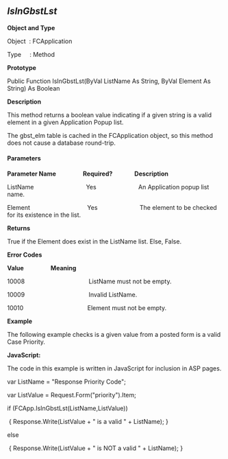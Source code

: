 _IsInGbstLst_
-------------

**Object and Type**

Object  : FCApplication

Type     : Method

**Prototype**

Public Function IsInGbstLst(ByVal ListName As String, ByVal Element As String) As Boolean

**Description**

This method returns a boolean value indicating if a given string is a valid element in a given Application Popup list.

The gbst_elm table is cached in the FCApplication object, so this method does not cause a database round-trip.

#### Parameters
**Parameter Name**                **Required?**             **Description**

ListName                               Yes                         An Application popup list name.

Element                                  Yes                         The element to be checked for its existence in the list.

**Returns**

True if the Element does exist in the ListName list. Else, False.

**Error Codes**

**Value**                **Meaning**

10008                                      ListName must not be empty.

10009                                      Invalid ListName.

10010                                      Element must not be empty.

**Example**

The following example checks is a given value from a posted form is a valid Case Priority.

**JavaScript:**

The code in this example is written in JavaScript for inclusion in ASP pages.

var ListName = "Response Priority Code";

var ListValue = Request.Form("priority").Item;

if (FCApp.IsInGbstLst(ListName,ListValue))

 { Response.Write(ListValue + " is a valid " + ListName); }

else

 { Response.Write(ListValue + " is NOT a valid " + ListName); }